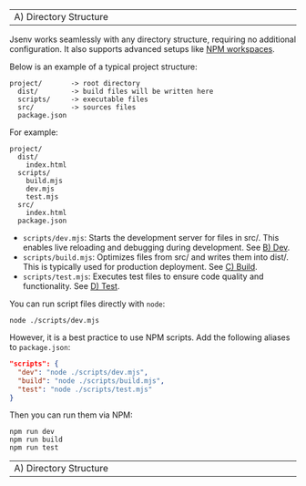 <!-- TITLE: A) Directory Structure -->

<!-- PLACEHOLDER_START:NAV_PREV_NEXT -->

<table>
  <tr>
    <td width="2000px" align="left" nowrap>
      A) Directory Structure
    </td>
    <td width="2000px" align="right" nowrap>
      <a href="../b_dev/b_dev.md">&gt; B) Dev</a>
    </td>
  </tr>
</table>

<!-- PLACEHOLDER_END -->

Jsenv works seamlessly with any directory structure, requiring no additional configuration. It also supports advanced setups like [NPM workspaces](https://docs.npmjs.com/cli/v8/using-npm/workspaces).

Below is an example of a typical project structure:

```console
project/       -> root directory
  dist/        -> build files will be written here
  scripts/     -> executable files
  src/         -> sources files
  package.json
```

For example:

```console
project/
  dist/
    index.html
  scripts/
    build.mjs
    dev.mjs
    test.mjs
  src/
    index.html
  package.json
```

- `scripts/dev.mjs`: Starts the development server for files in src/. This enables live reloading and debugging during development. See [B) Dev](../b_dev/b_dev.md).
- `scripts/build.mjs`: Optimizes files from src/ and writes them into dist/. This is typically used for production deployment. See [C) Build](../c_build/c_build.md).
- `scripts/test.mjs`: Executes test files to ensure code quality and functionality. See [D) Test](../d_test/d_test.md).

You can run script files directly with `node`:

```console
node ./scripts/dev.mjs
```

However, it is a best practice to use NPM scripts. Add the following aliases to `package.json`:

```json
"scripts": {
  "dev": "node ./scripts/dev.mjs",
  "build": "node ./scripts/build.mjs",
  "test": "node ./scripts/test.mjs"
}
```

Then you can run them via NPM:

```console
npm run dev
npm run build
npm run test
```

<!-- PLACEHOLDER_START:NAV_PREV_NEXT -->

<table>
  <tr>
    <td width="2000px" align="left" nowrap>
      A) Directory Structure
    </td>
    <td width="2000px" align="right" nowrap>
      <a href="../b_dev/b_dev.md">&gt; B) Dev</a>
    </td>
  </tr>
</table>

<!-- PLACEHOLDER_END -->
